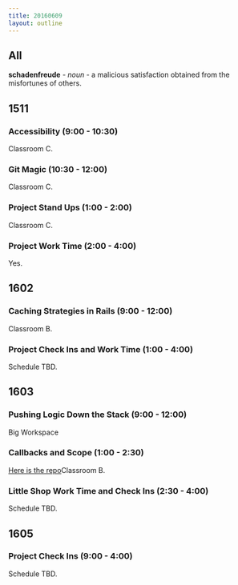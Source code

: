 ```yaml
---
title: 20160609
layout: outline
---
```


## All

**schadenfreude** - _noun_ - a malicious satisfaction obtained from the
misfortunes of others.


## 1511

### Accessibility (9:00 - 10:30)

Classroom C.

### Git Magic (10:30 - 12:00)

Classroom C.

### Project Stand Ups (1:00 - 2:00)

Classroom C.

### Project Work Time (2:00 - 4:00)

Yes.


## 1602

### Caching Strategies in Rails (9:00 - 12:00)

Classroom B.

### Project Check Ins and Work Time (1:00 - 4:00)

Schedule TBD.


## 1603

### Pushing Logic Down the Stack (9:00 - 12:00)

Big Workspace

### Callbacks and Scope (1:00 - 2:30)

[Here is the repo](https://github.com/turingschool-examples/turing-scholarbot)Classroom B.

### Little Shop Work Time and Check Ins (2:30 - 4:00)

Schedule TBD.


## 1605

### Project Check Ins (9:00 - 4:00)

Schedule TBD.
